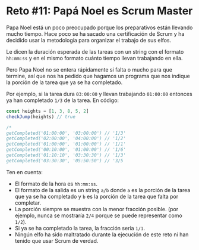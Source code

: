 # Reto #11: Papá Noel es Scrum Master

Papa Noel está un poco preocupado porque los preparativos están llevando mucho tiempo. Hace poco se ha sacado una certificación de Scrum y ha decidido usar la metodología para organizar el trabajo de sus elfos.

Le dicen la duración esperada de las tareas con un string con el formato `hh:mm:ss` y en el mismo formato cuánto tiempo llevan trabajando en ella.

Pero Papa Noel no se entera rápidamente si falta o mucho para que termine, así que nos ha pedido que hagamos un programa que nos indique la porción de la tarea que ya se ha completado.

Por ejemplo, si la tarea dura `03:00:00` y llevan trabajando `01:00:00` entonces ya han completado `1/3` de la tarea. En código:

```js
const heights = [1, 3, 8, 5, 2]
checkJump(heights) // true

/*
getCompleted('01:00:00', '03:00:00') // '1/3'
getCompleted('02:00:00', '04:00:00') // '1/2'
getCompleted('01:00:00', '01:00:00') // '1/1'
getCompleted('00:10:00', '01:00:00') // '1/6'
getCompleted('01:10:10', '03:30:30') // '1/3'
getCompleted('03:30:30', '05:50:50') // '3/5
```

Ten en cuenta:

- El formato de la hora es `hh:mm:ss`.
- El formato de la salida es un string `a/b` donde `a` es la porción de la tarea que ya se ha completado y `b` es la porción de la tarea que falta por completar.
- La porción siempre se muestra con la menor fracción posible. (por ejemplo, nunca se mostraría `2/4` porque se puede representar como `1/2`).
- Si ya se ha completado la tarea, la fracción sería `1/1`.
- Ningún elfo ha sido maltratado durante la ejecución de este reto ni han tenido que usar Scrum de verdad.
